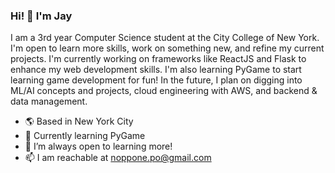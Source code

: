 ### Hi! 👋 I'm Jay

I am a 3rd year Computer Science student at the City College of New York. I'm open to learn more skills, work on something new, and refine my current projects. 
I'm currently working on frameworks like ReactJS and Flask to enhance my web development skills. I'm also learning PyGame to start learning game development for fun! 
In the future, I plan on digging into ML/AI concepts and projects, cloud engineering with AWS, and backend & data management. 
- 🌎 Based in New York City
- 🌱 Currently learning PyGame
- 🤔 I’m always open to learning more!
- 📫 I am reachable at noppone.po@gmail.com


